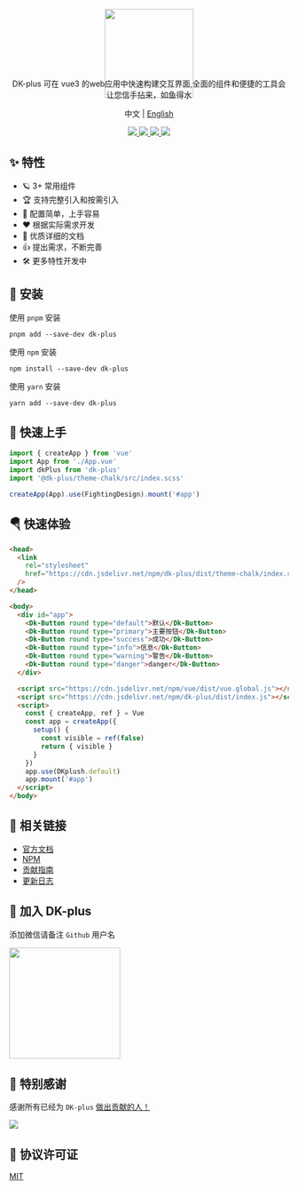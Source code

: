 <p align="center">
   <img height="160px"  src="https://oss.cadwaladerss.com/dk-plus/images/isicon.jpg">
</p>
<p align="center" style="margin-top:-50px">
  DK-plus 可在 vue3 的web应用中快速构建交互界面,全面的组件和便捷的工具会让您信手拈来，如鱼得水
</p>
<p align="center">
  中文 | <a href="https://github.com/CadWalaDers/dk-ui/blob/master/README.en-US.md">English</a>
</p>

<p align="center">
  <a href="https://github.com/CadWalaDers/dk-ui/stargazers">
    <img src="https://img.shields.io/github/stars/CadWalaDers/dk-ui" />
  </a>
  <a href="https://www.npmjs.com/package/dk-plus">
    <img src="https://badgen.net/npm/v/dk-plus" />
  </a>
  <a href="https://cadwaladerss.com">
    <img src="https://img.shields.io/badge/dk--plus-Docs-blue" />
  </a>
  <a href="https://github.com/CadWalaDers/dk-ui/blob/master/CUpdateLog.md">
    <img src="https://img.shields.io/badge/dk--plus-CUpdateLog-blue" />
  </a>
</p>

## ✨ 特性

- 🪐 3+ 常用组件
- 🏆 支持完整引入和按需引入
- 🤟 配置简单，上手容易
- ❤️ 根据实际需求开发
- 📃 优质详细的文档
- 👍 提出需求，不断完善
- 🛠 更多特性开发中

## 🔑 安装

使用 `pnpm` 安装

```shell
pnpm add --save-dev dk-plus
```

使用 `npm` 安装

```shell
npm install --save-dev dk-plus
```

使用 `yarn` 安装

```shell
yarn add --save-dev dk-plus
```

## 🎉 快速上手

```ts
import { createApp } from 'vue'
import App from './App.vue'
import dkPlus from 'dk-plus'
import '@dk-plus/theme-chalk/src/index.scss'

createApp(App).use(FightingDesign).mount('#app')
```

## 🪂 快速体验

```html
<head>
  <link
    rel="stylesheet"
    href="https://cdn.jsdelivr.net/npm/dk-plus/dist/theme-chalk/index.css"
  />
</head>

<body>
  <div id="app">
    <Dk-Button round type="default">默认</Dk-Button>
    <Dk-Button round type="primary">主要按钮</Dk-Button>
    <Dk-Button round type="success">成功</Dk-Button>
    <Dk-Button round type="info">信息</Dk-Button>
    <Dk-Button round type="warning">警告</Dk-Button>
    <Dk-Button round type="danger">danger</Dk-Button>
  </div>

  <script src="https://cdn.jsdelivr.net/npm/vue/dist/vue.global.js"></script>
  <script src="https://cdn.jsdelivr.net/npm/dk-plus/dist/index.js"></script>
  <script>
    const { createApp, ref } = Vue
    const app = createApp({
      setup() {
        const visible = ref(false)
        return { visible }
      }
    })
    app.use(DKplush.default)
    app.mount('#app')
  </script>
</body>
```

## 🐳 相关链接

- [官方文档](https://cadwaladerss.com)
- [NPM](https://www.npmjs.com/package/dk-plus)
- [贡献指南](https://github.com/CadWalaDers/dk-ui/blob/master/contribution.md)
- [更新日志](https://github.com/CadWalaDers/dk-ui/blob/master/CUpdateLog.md)

## 🌈 加入 DK-plus

添加微信请备注 `Github` 用户名

<img height="200px"  src="https://oss.cadwaladerss.com/dk-plus/images/wxcrcoder.jpg">

## 💌 特别感谢

感谢所有已经为 `DK-plus` [做出贡献的人！](https://github.com/CadWalaDers/dk-ui/graphs/contributors)

<a href="https://github.com/CadWalaDers/dk-ui/graphs/contributors">
  <img src="https://contrib.rocks/image?repo=CadWalaDers/dk-ui" />
</a>

## 📃 协议许可证

[MIT](https://github.com/CadWalaDers/dk-ui/blob/master/LICENSE)
